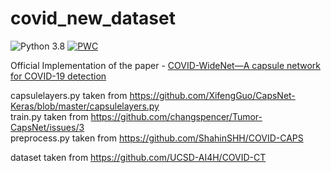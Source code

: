 # covid_new_dataset
![Python 3.8](https://img.shields.io/badge/python-3.8-green.svg) 
[![PWC](https://img.shields.io/endpoint.svg?url=https://paperswithcode.com/badge/covid-widenet-a-capsule-network-for-covid-19/covid-19-diagnosis-on-covid-ct)](https://paperswithcode.com/sota/covid-19-diagnosis-on-covid-ct?p=covid-widenet-a-capsule-network-for-covid-19)

Official Implementation of the paper - [COVID-WideNet—A capsule network for COVID-19 detection](https://www.sciencedirect.com/science/article/pii/S1568494622002046)

capsulelayers.py taken from https://github.com/XifengGuo/CapsNet-Keras/blob/master/capsulelayers.py \
train.py taken from https://github.com/changspencer/Tumor-CapsNet/issues/3 \
preprocess.py taken from https://github.com/ShahinSHH/COVID-CAPS 

dataset taken from https://github.com/UCSD-AI4H/COVID-CT 
